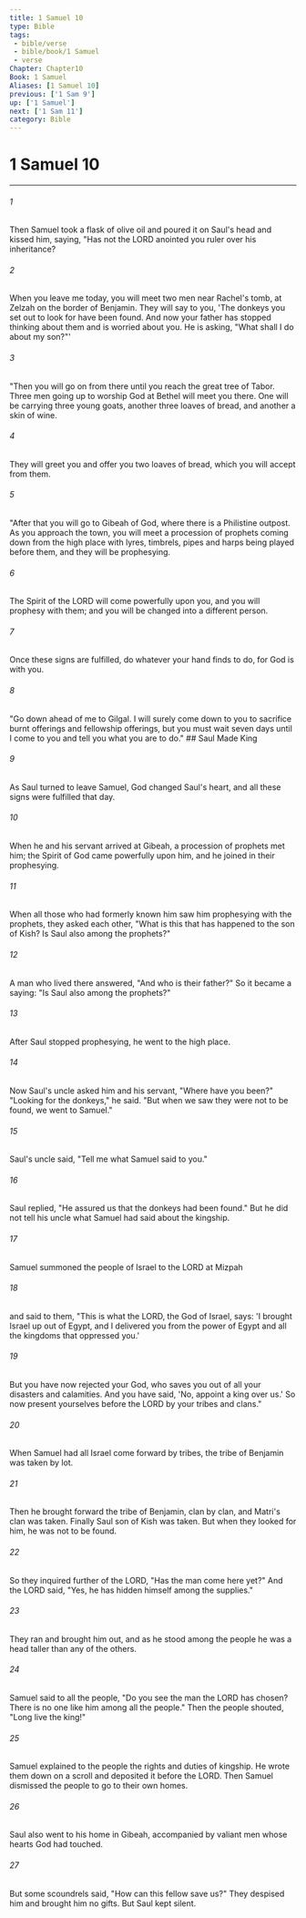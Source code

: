 ```yaml
---
title: 1 Samuel 10
type: Bible
tags:
 - bible/verse
 - bible/book/1 Samuel
 - verse
Chapter: Chapter10
Book: 1 Samuel
Aliases: [1 Samuel 10]
previous: ['1 Sam 9']
up: ['1 Samuel']
next: ['1 Sam 11']
category: Bible
---
```

# 1 Samuel 10

***


###### 1 
Then Samuel took a flask of olive oil and poured it on Saul's head and kissed him, saying, "Has not the LORD anointed you ruler over his inheritance? 

###### 2 
When you leave me today, you will meet two men near Rachel's tomb, at Zelzah on the border of Benjamin. They will say to you, 'The donkeys you set out to look for have been found. And now your father has stopped thinking about them and is worried about you. He is asking, "What shall I do about my son?"' 

###### 3 
"Then you will go on from there until you reach the great tree of Tabor. Three men going up to worship God at Bethel will meet you there. One will be carrying three young goats, another three loaves of bread, and another a skin of wine. 

###### 4 
They will greet you and offer you two loaves of bread, which you will accept from them. 

###### 5 
"After that you will go to Gibeah of God, where there is a Philistine outpost. As you approach the town, you will meet a procession of prophets coming down from the high place with lyres, timbrels, pipes and harps being played before them, and they will be prophesying. 

###### 6 
The Spirit of the LORD will come powerfully upon you, and you will prophesy with them; and you will be changed into a different person. 

###### 7 
Once these signs are fulfilled, do whatever your hand finds to do, for God is with you. 

###### 8 
"Go down ahead of me to Gilgal. I will surely come down to you to sacrifice burnt offerings and fellowship offerings, but you must wait seven days until I come to you and tell you what you are to do." ## Saul Made King 

###### 9 
As Saul turned to leave Samuel, God changed Saul's heart, and all these signs were fulfilled that day. 

###### 10 
When he and his servant arrived at Gibeah, a procession of prophets met him; the Spirit of God came powerfully upon him, and he joined in their prophesying. 

###### 11 
When all those who had formerly known him saw him prophesying with the prophets, they asked each other, "What is this that has happened to the son of Kish? Is Saul also among the prophets?" 

###### 12 
A man who lived there answered, "And who is their father?" So it became a saying: "Is Saul also among the prophets?" 

###### 13 
After Saul stopped prophesying, he went to the high place. 

###### 14 
Now Saul's uncle asked him and his servant, "Where have you been?" "Looking for the donkeys," he said. "But when we saw they were not to be found, we went to Samuel." 

###### 15 
Saul's uncle said, "Tell me what Samuel said to you." 

###### 16 
Saul replied, "He assured us that the donkeys had been found." But he did not tell his uncle what Samuel had said about the kingship. 

###### 17 
Samuel summoned the people of Israel to the LORD at Mizpah 

###### 18 
and said to them, "This is what the LORD, the God of Israel, says: 'I brought Israel up out of Egypt, and I delivered you from the power of Egypt and all the kingdoms that oppressed you.' 

###### 19 
But you have now rejected your God, who saves you out of all your disasters and calamities. And you have said, 'No, appoint a king over us.' So now present yourselves before the LORD by your tribes and clans." 

###### 20 
When Samuel had all Israel come forward by tribes, the tribe of Benjamin was taken by lot. 

###### 21 
Then he brought forward the tribe of Benjamin, clan by clan, and Matri's clan was taken. Finally Saul son of Kish was taken. But when they looked for him, he was not to be found. 

###### 22 
So they inquired further of the LORD, "Has the man come here yet?" And the LORD said, "Yes, he has hidden himself among the supplies." 

###### 23 
They ran and brought him out, and as he stood among the people he was a head taller than any of the others. 

###### 24 
Samuel said to all the people, "Do you see the man the LORD has chosen? There is no one like him among all the people." Then the people shouted, "Long live the king!" 

###### 25 
Samuel explained to the people the rights and duties of kingship. He wrote them down on a scroll and deposited it before the LORD. Then Samuel dismissed the people to go to their own homes. 

###### 26 
Saul also went to his home in Gibeah, accompanied by valiant men whose hearts God had touched. 

###### 27 
But some scoundrels said, "How can this fellow save us?" They despised him and brought him no gifts. But Saul kept silent. 
